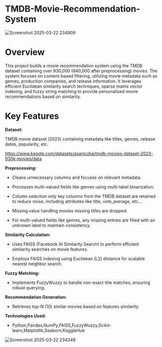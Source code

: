 # TMDB-Movie-Recommendation-System

![Screenshot 2025-03-22 234909](https://github.com/user-attachments/assets/835cb04c-46ef-48a8-b1d2-f34271d11d60)

# Overview

This project builds a movie recommendation system using the TMDB dataset containing over 930,000 (640,000 after preprocessing) movies. The system focuses on content-based filtering, utilizing movie metadata such as genres, production companies, and release information. It leverages efficient Euclidean similarity search techniques, sparse matrix vector indexing, and fuzzy string matching to provide personalized movie recommendations based on similarity.

# Key Features

**Dataset:**

TMDB movie dataset (2023) containing metadata like titles, genres, release dates, popularity, etc.

https://www.kaggle.com/datasets/asaniczka/tmdb-movies-dataset-2023-930k-movies/data

**Preprocessing:**

* Cleans unnecessary columns and focuses on relevant metadata.

* Processes multi-valued fields like genres using multi-label binarization.

* Column selection only key columns from the TMDB dataset are retained to reduce noise, including attributes like title, vote_average, etc...

* Missing value handling movies missing titles are dropped.

* For multi-valued fields like genres, any missing entries are filled with an unknown label to maintain consistency.

**Similarity Calculation:**

* Uses FAISS (Facebook AI Similarity Search) to perform efficient similarity searches on movie features.

* Employs FAISS indexing using Euclidean (L2) distance for scalable nearest neighbor search.

**Fuzzy Matching:**

* Implements FuzzyWuzzy to handle non-exact title matches, ensuring robust querying.

**Recommendation Generation:**

* Retrieves top-N (10) similar movies based on features similarity.

**Technologies Used:**

* Python,Pandas,NumPy,FAISS,FuzzyWuzzy,Scikit-learn,Matplotlib,Seaborn,KaggleHub

![Screenshot 2025-03-22 234349](https://github.com/user-attachments/assets/04a29703-1e3d-4364-9d15-e5740fd7095e)

